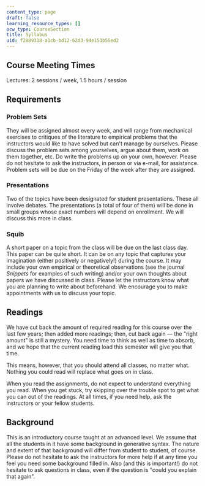 ```yaml
---
content_type: page
draft: false
learning_resource_types: []
ocw_type: CourseSection
title: Syllabus
uid: f2889318-a1cb-bd12-62d3-94e153b55ed2
---
```

## Course Meeting Times

Lectures: 2 sessions / week, 1.5 hours / session

## Requirements

### Problem Sets

They will be assigned almost every week, and will range from mechanical exercises to critiques of the literature to empirical problems that the instructors would like to have solved but can't manage by ourselves. Please discuss the problem sets among yourselves, argue about them, work on them together, etc. Do write the problems up on your own, however. Please do not hesitate to ask the instructors, in person or via e-mail, for assistance. Problem sets will be due on the Friday of the week after they are assigned.

### Presentations

Two of the topics have been designated for student presentations. These all involve debates. The presentations (a total of four of them) will be done in small groups whose exact numbers will depend on enrollment. We will discuss this more in class.

### Squib

A short paper on a topic from the class will be due on the last class day. This paper can be quite short. It can be on any topic that captures your imagination (either positively or negatively!) during the course. It may include your own empirical or theoretical observations (see the journal _Snippets_ for examples of such writing) and/or your own thoughts about papers we have discussed in class. Please let the instructors know what you are planning to write about beforehand. We encourage you to make appointments with us to discuss your topic.

## Readings

We have cut back the amount of required reading for this course over the last few years; then added more readings; then, cut back again — the "right amount" is still a mystery. You need time to think as well as time to absorb, and we hope that the current reading load this semester will give you that time.

This means, however, that you should attend all classes, no matter what. Nothing you could read will replace what goes on in class.

When you read the assignments, do not expect to understand everything you read. When you get stuck, try skipping over the trouble spot to get what you can out of the readings. At all times, if you need help, ask the instructors or your fellow students.

## Background

This is an introductory course taught at an advanced level. We assume that all the students in it have some background in generative syntax. The nature and extent of that background will differ from student to student, of course. Please do not hesitate to ask the instructors for more help if at any time you feel you need some background filled in. Also (and this is important!) do not hesitate to ask questions in class, even if the question is "could you explain that again".